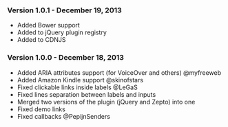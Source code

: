 ### Version 1.0.1 - December 19, 2013

* Added Bower support
* Added to jQuery plugin registry
* Added to CDNJS

### Version 1.0.0 - December 18, 2013

* Added ARIA attributes support (for VoiceOver and others) @myfreeweb
* Added Amazon Kindle support @skinofstars
* Fixed clickable links inside labels @LeGaS
* Fixed lines separation between labels and inputs
* Merged two versions of the plugin (jQuery and Zepto) into one
* Fixed demo links
* Fixed callbacks @PepijnSenders
